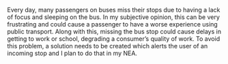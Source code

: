 Every day, many passengers on buses miss their stops due to having a lack of focus and sleeping on the bus. In my subjective opinion, this can be very frustrating and could cause a passenger to have a worse experience using public transport. Along with this, missing the bus stop could cause delays in getting to work or school, degrading a consumer’s quality of work. To avoid this problem, a solution needs to be created which alerts the user of an incoming stop and I plan to do that in my NEA.
